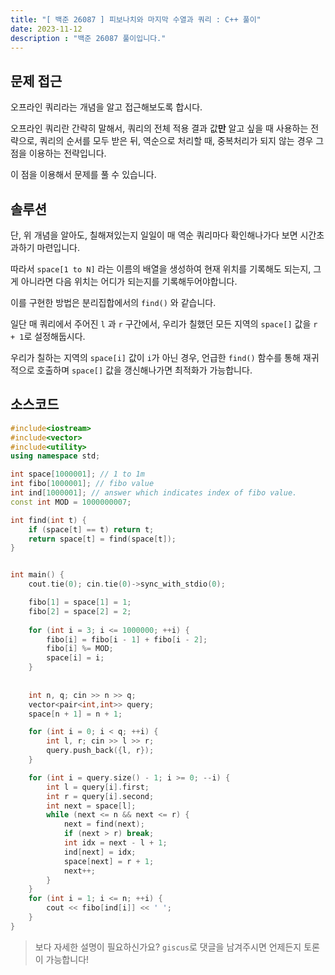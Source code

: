 ```yaml
---
title: "[ 백준 26087 ] 피보나치와 마지막 수열과 쿼리 : C++ 풀이"
date: 2023-11-12
description : "백준 26087 풀이입니다."
---
```


## 문제 접근

오프라인 쿼리라는 개념을 알고 접근해보도록 합시다.

오프라인 쿼리란 간략히 말해서, 쿼리의 전체 적용 결과 값**만** 알고 싶을 때 사용하는 전략으로,
쿼리의 순서를 모두 받은 뒤, 역순으로 처리할 때, 중복처리가 되지 않는 경우 그 점을 이용하는 전략입니다.

이 점을 이용해서 문제를 풀 수 있습니다.

## 솔루션

단, 위 개념을 알아도, 칠해져있는지 일일이 매 역순 쿼리마다 확인해나가다 보면 시간초과하기 마련입니다.

따라서 `space[1 to N]` 라는 이름의 배열을 생성하여 현재 위치를 기록해도 되는지, 그게 아니라면 다음 위치는 어디가 되는지를 기록해두어야합니다.

이를 구현한 방법은 분리집합에서의 `find()` 와 같습니다.

일단 매 쿼리에서 주어진 `l` 과 `r` 구간에서, 우리가 칠했던 모든 지역의 `space[]` 값을 `r + 1`로 설정해둡시다.

우리가 칠하는 지역의 `space[i]` 값이 `i`가 아닌 경우, 언급한 `find()` 함수를 통해 재귀적으로 호출하며 `space[]` 값을 갱신해나가면 최적화가 가능합니다.

## 소스코드

```cpp
#include<iostream>
#include<vector>
#include<utility>
using namespace std;

int space[1000001]; // 1 to 1m
int fibo[1000001]; // fibo value
int ind[1000001]; // answer which indicates index of fibo value.
const int MOD = 1000000007;

int find(int t) {
	if (space[t] == t) return t;
	return space[t] = find(space[t]);
}


int main() {
	cout.tie(0); cin.tie(0)->sync_with_stdio(0);

	fibo[1] = space[1] = 1;
	fibo[2] = space[2] = 2;
	
	for (int i = 3; i <= 1000000; ++i) {
		fibo[i] = fibo[i - 1] + fibo[i - 2];
		fibo[i] %= MOD;
		space[i] = i;
	}
	
	
	int n, q; cin >> n >> q;
	vector<pair<int,int>> query;
	space[n + 1] = n + 1;

	for (int i = 0; i < q; ++i) {
		int l, r; cin >> l >> r;
		query.push_back({l, r});
	}

	for (int i = query.size() - 1; i >= 0; --i) {
		int l = query[i].first;
		int r = query[i].second;
		int next = space[l];
		while (next <= n && next <= r) {
			next = find(next);
			if (next > r) break;
			int idx = next - l + 1;
			ind[next] = idx;
			space[next] = r + 1;
			next++;
		}
	}
	for (int i = 1; i <= n; ++i) {
		cout << fibo[ind[i]] << ' ';
	}
}
```

> 보다 자세한 설명이 필요하신가요? `giscus`로 댓글을 남겨주시면 언제든지 토론이 가능합니다!